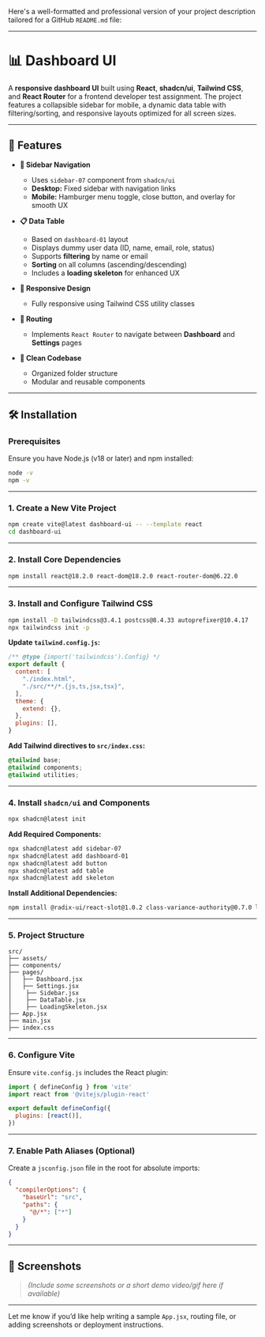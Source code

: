 Here's a well-formatted and professional version of your project description tailored for a GitHub `README.md` file:

---

# 📊 Dashboard UI

A **responsive dashboard UI** built using **React**, **shadcn/ui**, **Tailwind CSS**, and **React Router** for a frontend developer test assignment. The project features a collapsible sidebar for mobile, a dynamic data table with filtering/sorting, and responsive layouts optimized for all screen sizes.

---

## 🚀 Features

* **🔗 Sidebar Navigation**

  * Uses `sidebar-07` component from `shadcn/ui`
  * **Desktop:** Fixed sidebar with navigation links
  * **Mobile:** Hamburger menu toggle, close button, and overlay for smooth UX

* **📋 Data Table**

  * Based on `dashboard-01` layout
  * Displays dummy user data (ID, name, email, role, status)
  * Supports **filtering** by name or email
  * **Sorting** on all columns (ascending/descending)
  * Includes a **loading skeleton** for enhanced UX

* **📱 Responsive Design**

  * Fully responsive using Tailwind CSS utility classes

* **🔀 Routing**

  * Implements `React Router` to navigate between **Dashboard** and **Settings** pages

* **🧼 Clean Codebase**

  * Organized folder structure
  * Modular and reusable components

---

## 🛠️ Installation

### Prerequisites

Ensure you have Node.js (v18 or later) and npm installed:

```bash
node -v
npm -v
```

---

### 1. Create a New Vite Project

```bash
npm create vite@latest dashboard-ui -- --template react
cd dashboard-ui
```

---

### 2. Install Core Dependencies

```bash
npm install react@18.2.0 react-dom@18.2.0 react-router-dom@6.22.0
```

---

### 3. Install and Configure Tailwind CSS

```bash
npm install -D tailwindcss@3.4.1 postcss@8.4.33 autoprefixer@10.4.17
npx tailwindcss init -p
```

**Update `tailwind.config.js`:**

```js
/** @type {import('tailwindcss').Config} */
export default {
  content: [
    "./index.html",
    "./src/**/*.{js,ts,jsx,tsx}",
  ],
  theme: {
    extend: {},
  },
  plugins: [],
}
```

**Add Tailwind directives to `src/index.css`:**

```css
@tailwind base;
@tailwind components;
@tailwind utilities;
```

---

### 4. Install `shadcn/ui` and Components

```bash
npx shadcn@latest init
```

**Add Required Components:**

```bash
npx shadcn@latest add sidebar-07
npx shadcn@latest add dashboard-01
npx shadcn@latest add button
npx shadcn@latest add table
npx shadcn@latest add skeleton
```

**Install Additional Dependencies:**

```bash
npm install @radix-ui/react-slot@1.0.2 class-variance-authority@0.7.0 lucide-react@0.441.0 tailwindcss-animate@1.0.7
```

---

### 5. Project Structure

```
src/
├── assets/
├── components/  
├── pages/
│   ├── Dashboard.jsx
│   ├── Settings.jsx
│    ├── Sidebar.jsx
│    ├── DataTable.jsx
│    ├── LoadingSkeleton.jsx
├── App.jsx
├── main.jsx
├── index.css
```

---

### 6. Configure Vite

Ensure `vite.config.js` includes the React plugin:

```js
import { defineConfig } from 'vite'
import react from '@vitejs/plugin-react'

export default defineConfig({
  plugins: [react()],
})
```

---

### 7. Enable Path Aliases (Optional)

Create a `jsconfig.json` file in the root for absolute imports:

```json
{
  "compilerOptions": {
    "baseUrl": "src",
    "paths": {
      "@/*": ["*"]
    }
  }
}
```

---

## 📸 Screenshots

> *(Include some screenshots or a short demo video/gif here if available)*

---

Let me know if you’d like help writing a sample `App.jsx`, routing file, or adding screenshots or deployment instructions.
